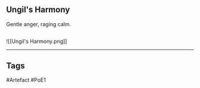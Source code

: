## Ungil's Harmony
Gentle anger, raging calm.
##
![[Ungil's Harmony.png]]

---
## Tags
#Artefact
#PoE1